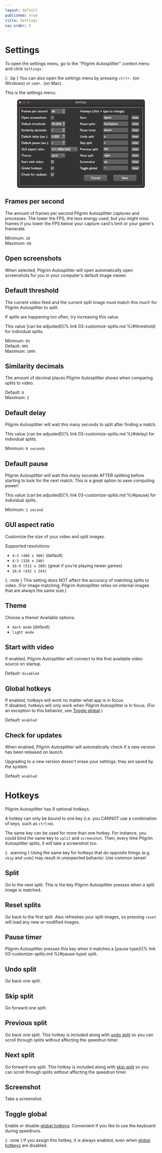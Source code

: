 ```yaml
---
layout: default
published: true
title: Settings
nav_order: 5
---
```


<link rel="stylesheet" href="css/main.css">

# Settings

To open the settings menu, go to the "Pilgrim Autosplitter" context menu and click `Settings`.

{: .tip }
You can also open the settings menu by pressing `ctrl+.` (on Windows) or `cmd+.` (on Mac).

This is the settings menu:

<figure>
  <img src="images/settings-menu.png" class="full-screen-image" alt="Settings menu">
</figure>

## Frames per second

The amount of frames per second Pilgrim Autosplitter captures and processes. The lower the FPS, the less energy used, but you might miss frames if you lower the FPS below your capture card's limit or your game's framerate. 

Minimum: `20`  
Maximum: `60`

## Open screenshots

When selected, Pilgrim Autosplitter will open automatically open screenshots for you in your computer's default image viewer.

## Default threshold

The current video feed and the current split image must match this much for Pilgrim Autosplitter to split.

If splits are happening too often, try increasing this value. 

This value [can be adjusted]({% link 03-customize-splits.md %}#threshold) for individual splits.

Minimum: `0%`  
Default: `90%`  
Maximum: `100%`

## Similarity decimals

The amount of decimal places Pilgrim Autosplitter shows when comparing splits to video.

Default: `0`  
Maximum: `2`

## Default delay

Pilgrim Autosplitter will wait this many seconds to split after finding a match.

This value [can be adjusted]({% link 03-customize-splits.md %}#delay) for individual splits.

Minimum: `0 seconds`

## Default pause

Pilgrim Autosplitter will wait this many seconds AFTER splitting before starting to look for the next match. This is a great option to save computing power!

This value [can be adjusted]({% link 03-customize-splits.md %}#pause) for individual splits.

Minimum: `1 second`

## GUI aspect ratio

Customize the size of your video and split images. 

Supported resolutions:

* `4:3 (480 x 360)` (default)
* `4:3 (320 x 240)`
* `16:9 (512 x 288)` (great if you're playing newer games)
* `16:9 (432 x 243)`

{: .note }
This setting does NOT affect the accuracy of matching splits to video. (For image matching, Pilgrim Autosplitter relies on internal images that are always the same size.)

## Theme

Choose a theme!
Available options:

* `dark mode` (default)
* `light mode`

## Start with video

If enabled, Pilgrim Autosplitter will connect to the first available video source on startup.

Default: `disabled`

## Global hotkeys

If enabled, hotkeys will work no matter what app is in focus.  
If disabled, hotkeys will only work when Pilgrim Autosplitter is in focus. (For an exception to this behavior, see [Toggle global](#toggle-global).)

Default: `enabled`

## Check for updates

When enabled, Pilgrim Autosplitter will automatically check if a new version has been released on launch.

Upgrading to a new version doesn't erase your settings; they are saved by the system.

Default: `enabled`

# Hotkeys

Pilgrim Autosplitter has 9 optional hotkeys.

A hotkey can only be bound to one key (i.e. you CANNOT use a combination of keys, such as `ctrl+m`).

The same key can be used for more than one hotkey. For instance, you could bind the same key to `split` and `screenshot`. Then, every time Pilgrim Autosplitter splits, it will take a screenshot too.

{: .warning }
Using the same key for hotkeys that do opposite things (e.g. `skip` and `undo`) may result in unexpected behavior. Use common sense!

## Split
Go to the next split. This is the key Pilgrim Autosplitter presses when a split image is matched.

## Reset splits

Go back to the first split. Also refreshes your split images, so pressing `reset` will load any new or modified images.

## Pause timer

Pilgrim Autosplitter presses this key when it matches a [pause type]({% link 03-customize-splits.md %}#pause-type) split.

## Undo split

Go back one split.

## Skip split

Go forward one split.

## Previous split

Go back one split. This hotkey is included along with [undo split](#undo-split) so you can scroll through splits without affecting the speedrun timer.

## Next split

Go forward one split. This hotkey is included along with [skip split](#skip-split) so you can scroll through splits without affecting the speedrun timer.

## Screenshot

Take a screenshot.

## Toggle global

Enable or disable [global hotkeys](#global-hotkeys). Convenient if you like to use the keyboard during speedruns.

{: .note }
If you assign this hotkey, it is always enabled, even when [global hotkeys](#global-hotkeys) are disabled.
